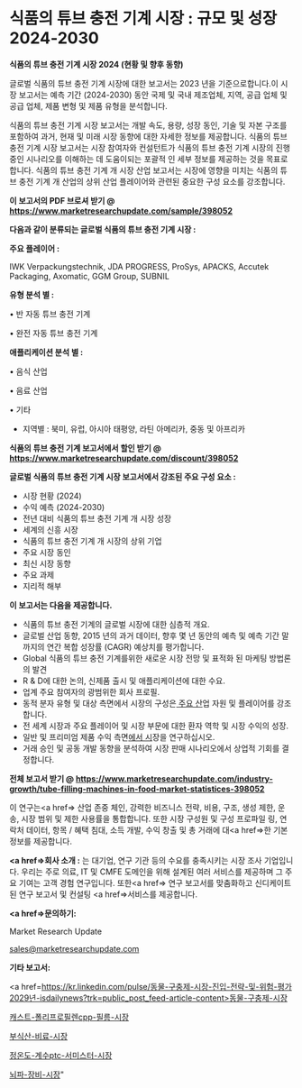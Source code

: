 # 식품의 튜브 충전 기계 시장 : 규모 및 성장 2024-2030

<strong>식품의 튜브 충전 기계 시장 2024 (현황 및 향후 동향)</strong>

글로벌 식품의 튜브 충전 기계 시장에 대한 보고서는 2023 년을 기준으로합니다.이 시장 보고서는 예측 기간 (2024-2030) 동안 국제 및 국내 제조업체, 지역, 공급 업체 및 공급 업체, 제품 변형 및 제품 유형을 분석합니다.

식품의 튜브 충전 기계 시장 보고서는 개발 속도, 용량, 성장 동인, 기술 및 자본 구조를 포함하여 과거, 현재 및 미래 시장 동향에 대한 자세한 정보를 제공합니다. 식품의 튜브 충전 기계 시장 보고서는 시장 참여자와 컨설턴트가 식품의 튜브 충전 기계 시장의 진행중인 시나리오를 이해하는 데 도움이되는 포괄적 인 세부 정보를 제공하는 것을 목표로합니다. 식품의 튜브 충전 기계 개 시장 산업 보고서는 시장에 영향을 미치는 식품의 튜브 충전 기계 개 산업의 상위 산업 플레이어와 관련된 중요한 구성 요소를 강조합니다.



<strong>이 보고서의 PDF 브로셔 받기 @ <a href=https://www.marketresearchupdate.com/sample/398052>https://www.marketresearchupdate.com/sample/398052</a></strong>



<strong>다음과 같이 분류되는 글로벌 식품의 튜브 충전 기계 시장 :</strong>



<strong>주요 플레이어 :</strong>

IWK Verpackungstechnik, JDA PROGRESS, ProSys, APACKS, Accutek Packaging, Axomatic, GGM Group, SUBNIL



<strong>유형 분석 별 :</strong>

• 반 자동 튜브 충전 기계

• 완전 자동 튜브 충전 기계



<strong>애플리케이션 분석 별 :</strong>

• 음식 산업

• 음료 산업

• 기타

<ul>
  <li>지역별 : 북미, 유럽, 아시아 태평양, 라틴 아메리카, 중동 및 아프리카</li>
</ul>


<strong>식품의 튜브 충전 기계 보고서에서 할인 받기 @ <a href=https://www.marketresearchupdate.com/discount/398052>https://www.marketresearchupdate.com/discount/398052</a></strong>



<strong>글로벌 식품의 튜브 충전 기계 시장 보고서에서 강조된 주요 구성 요소 :</strong>
<ul>
  <li>시장 현황 (2024)</li>
  <li>수익 예측 (2024-2030)</li>
  <li>전년 대비 식품의 튜브 충전 기계 개 시장 성장</li>
  <li>세계의 신흥 시장</li>
  <li>식품의 튜브 충전 기계 개 시장의 상위 기업</li>
  <li>주요 시장 동인</li>
  <li>최신 시장 동향</li>
  <li>주요 과제</li>
  <li>지리적 해부</li>
</ul>


<strong>이 보고서는 다음을 제공합니다.</strong>
<ul>
  <li>식품의 튜브 충전 기계의 글로벌 시장에 대한 심층적 개요.</li>
  <li>글로벌 산업 동향, 2015 년의 과거 데이터, 향후 몇 년 동안의 예측 및 예측 기간 말까지의 연간 복합 성장률 (CAGR) 예상치를 평가합니다.</li>
  <li>Global 식품의 튜브 충전 기계를위한 새로운 시장 전망 및 표적화 된 마케팅 방법론의 발견</li>
  <li>R &amp; D에 대한 논의, 신제품 출시 및 애플리케이션에 대한 수요.</li>
  <li>업계 주요 참여자의 광범위한 회사 프로필.</li>
  <li>동적 분자 유형 및 대상 측면에서 시장의 구성은<a href=> 주요 산</a>업 자원 및 플레이어를 강조합니다.</li>
  <li>전 세계 시장과 주요 플레이어 및 시장 부문에 대한 환자 역학 및 시장 수익의 성장.</li>
  <li>일반 및 프리미엄 제품 수익 측면<a href=>에서 시</a>장을 연구하십시오.</li>
  <li>거래 승인 및 공동 개발 동향을 분석하여 시장 판매 시나리오에서 상업적 기회를 결정합니다.</li>
</ul>



<strong>전체 보고서 받기 @ <a href=https://www.marketresearchupdate.com/industry-growth/tube-filling-machines-in-food-market-statistices-398052>https://www.marketresearchupdate.com/industry-growth/tube-filling-machines-in-food-market-statistices-398052</a></strong>

이 연구는<a href=> 산업 존중</a> 체인, 강력한 비즈니스 전략, 비용, 구조, 생성 제한, 운송, 시장 범위 및 제한 사용률을 통합합니다. 또한 시장 구성원 및 구성 프로파일 링, 연락처 데이터, 항목 / 혜택 침대, 소득 개발, 수익 창출 및 총 거래에 대<a href=>한 기본 </a>정보를 제공합니다.



<strong><a href=>회사 소</a>개 :</strong>
는 대기업, 연구 기관 등의 수요를 충족시키는 시장 조사 기업입니다. 우리는 주로 의료, IT 및 CMFE 도메인을 위해 설계된 여러 서비스를 제공하며 그 주요 기여는 고객 경험 연구입니다. 또한<a href=> 연구 보</a>고서를 맞춤화하고 신디케이트 된 연구 보고서 및 컨설팅 <a href=>서비스</a>를 제공합니다.



<strong><a href=>문의하기:</a></strong>

Market Research Update

sales@marketresearchupdate.com



<strong>기타 보고서:</strong>

<a href=https://kr.linkedin.com/pulse/동물-구충제-시장-진입-전략-및-위험-평가2029년-isdailynews?trk=public_post_feed-article-content>동물-구충제-시장</a>

<a href=https://www.linkedin.com/pulse/캐스트-폴리프로필렌cpp-필름-시장-현재-및-미래-성장-2029-data-dive-diaries-24-analysis/>캐스트-폴리프로필렌cpp-필름-시장</a>

<a href=https://www.linkedin.com/pulse/부식산-비료-시장-동향-및-성장-전망-trendsetters-talk-360-analysis-omz4f/>부식산-비료-시장</a>

<a href=https://www.linkedin.com/pulse/정온도-계수ptc-서미스터-시장-경쟁-분석-및-성장-잠재력-2029-e1xzf/>정온도-계수ptc-서미스터-시장</a>

<a href=https://www.linkedin.com/pulse/뇌파-장비-시장-규모-및-성장-2023-survey-spotlight-pro-24-analysis-fcszc/>뇌파-장비-시장</a>"
